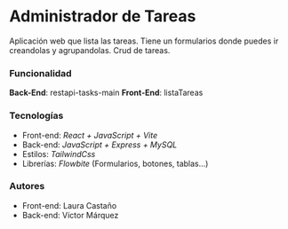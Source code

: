 # Administrador de Tareas

Aplicación web que lista las tareas. Tiene un formularios donde puedes ir creandolas y agrupandolas. Crud de tareas. 

### Funcionalidad
**Back-End**: restapi-tasks-main
**Front-End**: listaTareas 
 
### Tecnologías
- Front-end: _React + JavaScript + Vite_
- Back-end: _JavaScript + Express + MySQL_ 
- Estilos: _TailwindCss_    
- Librerías: _Flowbite_ (Formularios, botones, tablas...)

### Autores

- Front-end: Laura Castaño 
- Back-end: Víctor Márquez
